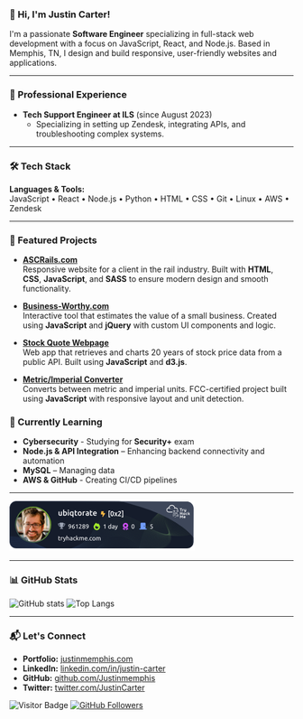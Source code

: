 ### 👋 Hi, I'm Justin Carter!

I'm a passionate **Software Engineer** specializing in full-stack web development with a focus on JavaScript, React, and Node.js. Based in Memphis, TN, I design and build responsive, user-friendly websites and applications.

---

### 💼 Professional Experience
- **Tech Support Engineer at ILS** (since August 2023)
  - Specializing in setting up Zendesk, integrating APIs, and troubleshooting complex systems.

---

### 🛠️ Tech Stack

**Languages & Tools:**  
JavaScript • React • Node.js • Python • HTML • CSS • Git • Linux • AWS • Zendesk

---

### 📌 Featured Projects

- **[ASCRails.com](https://ascrails.com)**  
  Responsive website for a client in the rail industry. Built with **HTML**, **CSS**, **JavaScript**, and **SASS** to ensure modern design and smooth functionality.

- **[Business-Worthy.com](https://business-worthy.com)**  
  Interactive tool that estimates the value of a small business. Created using **JavaScript** and **jQuery** with custom UI components and logic.

- **[Stock Quote Webpage](https://github.com/Justinmemphis/stock-quote-webpage)**  
  Web app that retrieves and charts 20 years of stock price data from a public API. Built using **JavaScript** and **d3.js**.

- **[Metric/Imperial Converter](https://metric-imperial-convertor-justinmemphis.replit.app)**  
  Converts between metric and imperial units. FCC-certified project built using **JavaScript** with responsive layout and unit detection.

### 🧠 Currently Learning

- **Cybersecurity** - Studying for **Security+** exam
- **Node.js & API Integration** – Enhancing backend connectivity and automation
- **MySQL** – Managing data
- **AWS & GitHub** - Creating CI/CD pipelines

---
[![TryHackMe Badge](https://github.com/Justinmemphis/Justinmemphis/raw/main/ubiqtorate051225.png)](https://tryhackme.com/p/ubiqtorate)

---

### 📊 GitHub Stats
![GitHub stats](https://github-readme-stats.vercel.app/api?username=Justinmemphis&show_icons=true&theme=tokyonight)
![Top Langs](https://github-readme-stats.vercel.app/api/top-langs/?username=Justinmemphis&theme=tokyonight)

---

### 📬 Let's Connect
- **Portfolio:** [justinmemphis.com](https://justinmemphis.com)
- **LinkedIn:** [linkedin.com/in/justin-carter](https://www.linkedin.com/in/justin-carter)
- **GitHub:** [github.com/Justinmemphis](https://github.com/Justinmemphis)
- **Twitter:** [twitter.com/JustinCarter](https://twitter.com/JustinCarter)

![Visitor Badge](https://visitor-badge.laobi.icu/badge?page_id=Justinmemphis.Justinmemphis)
[![GitHub Followers](https://img.shields.io/github/followers/Justinmemphis?label=Follow&style=social)](https://github.com/Justinmemphis)
